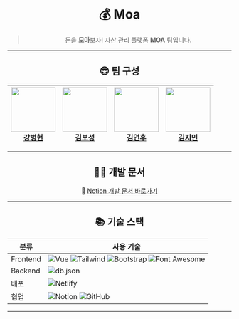 <div align="center">

# 💰 Moa

> 돈을 **모아**보자! 자산 관리 플랫폼 **MOA** 팀입니다.

---

## 😎 팀 구성

| <img src="https://github.com/bangbang444.png" width="100"/> <br/> [강병현](https://github.com/bangbang444) | <img src="https://github.com/GreenTea0413.png" width="100"/> <br/> [김보성](https://github.com/GreenTea0413) | <img src="https://github.com/yeonhookim.png" width="100"/> <br/> [김연후](https://github.com/yeonhookim) | <img src="https://github.com/rlawlals119.png" width="100"/> <br/> [김지민](https://github.com/rlawlals119) |
| :--------------------------------------------------------------------------------------------------------: | :----------------------------------------------------------------------------------------------------------: | :------------------------------------------------------------------------------------------------------: | :--------------------------------------------------------------------------------------------------------: |

---

## 👨‍🏫 개발 문서

📄 [Notion 개발 문서 바로가기](https://south-cereal-73e.notion.site/1ce25f1aae4b80c48baada5e7da49915)

---

## 📚 기술 스택

| 분류     | 사용 기술                                                                                                                                                                                                                                                                                                                                                                                                                                                  |
| -------- | ---------------------------------------------------------------------------------------------------------------------------------------------------------------------------------------------------------------------------------------------------------------------------------------------------------------------------------------------------------------------------------------------------------------------------------------------------------- |
| Frontend | ![Vue](https://img.shields.io/badge/Vue.js-35495E?style=for-the-badge&logo=vue.js&logoColor=4FC08D) ![Tailwind](https://img.shields.io/badge/TailwindCSS-06B6D4?style=for-the-badge&logo=tailwindcss&logoColor=white) ![Bootstrap](https://img.shields.io/badge/Bootstrap-7952B3?style=for-the-badge&logo=bootstrap&logoColor=white) ![Font Awesome](https://img.shields.io/badge/FontAwesome-528DD7?style=for-the-badge&logo=fontawesome&logoColor=white) |
| Backend  | ![db.json](https://img.shields.io/badge/JSON%20Server-db.json-red?style=for-the-badge)                                                                                                                                                                                                                                                                                                                                                                     |
| 배포     | ![Netlify](https://img.shields.io/badge/Netlify-00C7B7?style=for-the-badge&logo=netlify&logoColor=white)                                                                                                                                                                                                                                                                                                                                                   |
| 협업     | ![Notion](https://img.shields.io/badge/Notion-000000?style=for-the-badge&logo=notion&logoColor=white) ![GitHub](https://img.shields.io/badge/GitHub-181717?style=for-the-badge&logo=github&logoColor=white)                                                                                                                                                                                                                                                |

---

</div>
